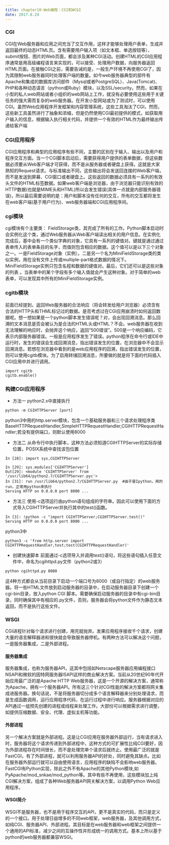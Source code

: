 ```yaml
---
title: chapter10-Web编程：CGI和WCGI
date: 2017.8.24
---
```

### CGI
CGI在Web服务器和应用之间充当了交互作用，这样才能够处理用户表单，生成并返回最终的动态HTML页。含有需要用户输入项（如文本框、单选按钮等）、submit按钮、图片的Web页面，都会涉及某种CGI活动。创建HTML的CGI应用程序通常是用高级编程语言来实现的，可以接受、处理用户数据，向服务器返回HTML页面。在接触CGI之前，需要告诫的是，一般生产环境不再使用CGI了，因为其限制web服务器同时处理客户端的数量。如今web服务器典型的部件有Apache和集成的数据库访问部件（Mysql或者PostgreSQL）、Java(Tomcat)、PHP和各种动态语言（python或Ruby）模块，以及SSL/security。然而，如果在小型的私人web网站或者小组织的web网站上工作，就没有必要使用这些用于关键任务的强大需而复杂的web服务器。在开发小型网站或为了测试时，可以使用CGI。虽然Web应用程序开发框架和内容管理系统，这些工具淘汰了CGI，然而，这些新工具虽然进行了抽象和浓缩，但是仍然使用CGI最初提供的模式，如获取用户输入的信息，根据输入执行相关代码，并提供一个有效的HTML作为最终输出传递给客户端
### CGI应用程序
CGI应用程序和典型的应用程序有些不同，主要的区别在于输入、输出以及用户和程序交互方面。当一个CGI脚本启动后，需要获得用户提供的表单数据，但这些数据必须要从Web客户端才可获得，而不是从服务器或者硬盘上获得。这就是大家熟知的Request请求。与标准输出不同，这些输出将会发送回连接的Web客户端，而不是发送到屏幕、CGI窗口或者硬盘上。这些返回的数据必须具有一系列的有效头文件的HTML标签数据。如果web客户端是浏览器，由于浏览器只能识别有效的HTTP数据(也就是MIME头和HTML)所以会发生错误(具体一点就是内部服务器错误)，所以最后需要说明的是：用户和脚本没有任何的交互，所有的交互都将发生在web客户端(基于用户行为)、web服务器端和CGI应用程序间。
### cgi模块
cgi模块有个主要类： FieldStorage类，其完成了所有的工作。Python脚本启动时会实例化这个类，通过Web服务器从Web客户端读出相关的用户信息。在实例化完成后，基中会有一个类似字典的对象，它具有一系列的键值对。键就是通过通过表单传入的表单条目的名字，而值则包含相应的数据。这个值可以是以下三个对象之一。一是FieldStorage对象（实例）。二是另一个名为MiniFieldStorage类的类似实例，用在没有文件上传或multiple-part格式数据的情况下。MiniFieldStorage实例只包含名程和数据的键值对。最后，它们还可以是这些对象的列表 。当表单中的某个字段有多个输入值就会产生这种对象。对于简单的web表单，可以发现其中所有的MiniFieldStorage实例。
### cgitb模块
前面已经提到，返回Web服务器的合法响应（将会转发给用户浏览器）必须含有合法的HTTP头和THML标记过的数据。是否考虑过在CGI应用崩溃时如何返回数据呢。想一想如果是一个python脚本发生错误呢？对，会出现回溯消息。那么回溯的文本消息是否会被认为是合法的HTML头或HTML？不会。web服务器在收到无法理解的响应时，会抛弃这个响应，返回“500错误”。500是一个响应编码，它表示内部服务器错误。一般是应用程序发生了错误。python程序在命令行或IDE中运行时，发生的错误会生成回溯消息，指出错误发生的位置，在浏览器中不会显示回溯消息。若想在浏览器中看到的是web应用程序的回溯，指出错误发生的位置，则可以使用cgitb模块。为了启用转储回溯消息，所要做的就是将下面的代码插入CGI应用中并进行调用。
```
import cgitb
cgitb.enable()
```
### 构建CGI应用程序
+ 方法一
python2.x中直接执行
```
python -m CGIHTTPServer [port]
```
python3中用的http.server模块，包含一个基础服务器和三个请求处理程序类 BaseHTTPRequestHandler,SimpleHTTPRequestHandler,CGIHTTPRequestHandler;若没有提供端口，则默认使用8000
+ 方法二
从命令行中执行脚本，这种方法必须知道CGIHTTPServer的实际存储位置，POSIX系统中查找该包位置
```
In [28]: import sys,CGIHTTPServer

In [29]: sys.modules['CGIHTTPServer']
Out[29]: <module 'CGIHTTPServer' from '/usr/lib64/python2.7/CGIHTTPServer.pyc'>
In [31]: run /usr/lib64/python2.7/CGIHTTPServer.py  #由于是Ipython，用的run，正常用python来执行
Serving HTTP on 0.0.0.0 port 8000 ...
```
+ 方法三
使用-c选项运行由python语句组成的字符串。因此可以使用下面的方式导入CGIHTTPServer并执行其中的test()函数。
```
In [3]: !python -c "import CGIHTTPServer;CGIHTTPServer.test()"
Serving HTTP on 0.0.0.0 port 8000 ...
```
python3中
```
python3 -c 'from http.server import CGIHTTPRequestHandler,test;test(CGIHTTPRequestHandler)'
```
+ 创建快速脚本
前面通过-c选项导入并调用test()语句，将这些语句插入任意文件中，命名为cgihttpd.py文件（python2或3）
```
python cgihttpd.py 8080
```

这4种方式都会从当前目录下启动一个端口号为8000（或自行指定）的web服务器。将一些HTML文件放到启动服务器的目录中，在启动服务器目录下创建一个cgi-bin目录，放入python CGI 脚本。需要确保启动服务器的目录中有cgi-bin目录，同时确保其中有相应的.py文件，否则，服务器会将python文件作为静态文本返回，而不是执行这些文件。

### WSGI
CGI进程针对每个请求进行创建，用完就抛弃。发果应用程序接收千个请求，创建大量的语言解释器进和很快就会导致服务器停机。有两种方法可以解决这个问题，一是服务器集成，二是外部进程。
#### 服务器集成
服务器集成，也称为服务器API，这其中包括如Netscape服务器应用编程接口NSAPI和微软的因特网服务器ISAPI这样的商业解决方案。当前从20世纪90年代开始应用最广泛的是Apache HTTP Web服务器，这是一个开源的解决方案，通常称为Apache，拥有一个服务器API。所有这三个针对CGI性能的解决方案都将网关集成进服务器。换句话说，不是将服务器切分成多个语言解释器来分别处理请求，而是生成函数调用，运行应用程序代码，在运行过程中进行响应。服务器根据对应的API通过一组预先创建的进程或线程来处理工作。大部份可以根据需求进行调整，如提供压缩数据、安全、代理、虚拟主机等功能。
#### 外部进程
另一个解决方案就是外部进程。这是让CGI应用在服务器外部运行，当有请求进入时，服务器将这个请求传递到外部进程中，这种方式的可扩展性比纯CGI要好，因为外部进程存在时间很长，而不是处理完单个请求后就终止。使用最广泛的就是FastCGI，有了外部进程，就可以利用服务器API的好处，同时避免其缺点。比如在服务器外部运行就可以自由使用语言，应用程序的缺陷不会影响web服务器。FastCGI有Python实现，除此之外不有Apache的其他Python模块,如PyApache/mod_snkae/mod_python等。其中有些不再使用，这些模块加上纯CGI解决方案，组成了各种Web服务器API网关解决方案，以调用Python Web应用程序。
#### WSGI简介
WSGI不是服务器，也不是用于程序交互的API，更不是真实的代码，而只是定义的一个接口。用于处理日益增多的不同web框架，web服务器，及其他调用方式，如纯CGI、服务器API、外部进程。其目标是在web服务器和web框架之间提供一个通用的API标准，减少之间的互操作性并形成统一的调用方式。基本上所以基于python的web服务器都兼容WSGI。
